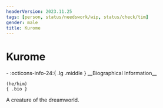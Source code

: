 ```yaml
---
headerVersion: 2023.11.25
tags: [person, status/needswork/wip, status/check/tim]
gender: male
title: Kurome
---
```

# Kurome
<div class="grid cards ext-narrow-margin ext-one-column" markdown>
- :octicons-info-24:{ .lg .middle } __Biographical Information__

    (he/him)  
    { .bio }

</div>


A creature of the dreamworld. 

